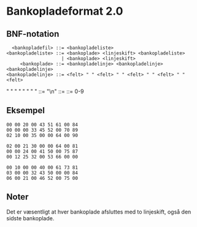 Bankopladeformat 2.0
====================

BNF-notation
------------

      <bankopladefil> ::= <bankopladeliste>
    <bankopladeliste> ::= <bankoplade> <linjeskift> <bankopladeliste>
                        | <bankoplade> <linjeskift>
         <bankoplade> ::= <bankopladelinje> <bankopladelinje> <bankopladelinje>
    <bankopladelinje> ::= <felt> " " <felt> " " <felt> " " <felt> " " <felt> 
" " <felt> " " <felt> " " <felt> " " <felt> <linjeskift>
         <linjeskift> ::= "\n"
               <felt> ::= <etciferheltal> <etciferheltal>
      <etciferheltal> ::= 0-9

Eksempel
--------

    00 00 20 00 43 51 61 00 84
    00 00 00 33 45 52 00 70 89
    02 10 00 35 00 00 64 00 90
    
    02 00 21 30 00 00 64 00 81
    00 00 24 00 41 50 00 75 87
    00 12 25 32 00 53 66 00 00
    
    00 10 00 00 40 00 61 73 81
    03 00 00 32 43 50 00 00 84
    06 00 21 00 46 52 00 75 00
    

Noter
-----

Det er væsentligt at hver bankoplade afsluttes med to linjeskift, også den
sidste bankoplade.
